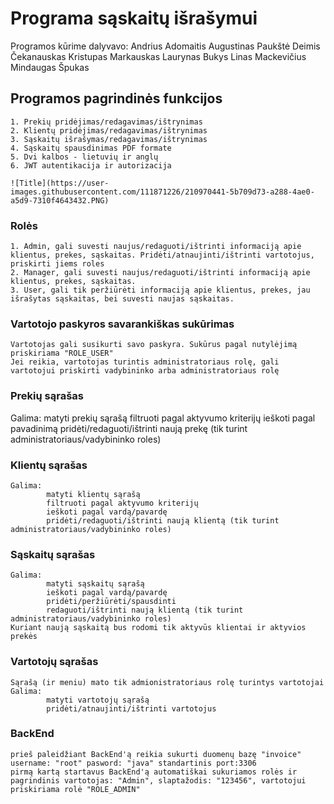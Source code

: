 # Programa sąskaitų išrašymui

Programos kūrime dalyvavo:
Andrius Adomaitis
Augustinas Paukštė
Deimis Čekanauskas
Kristupas Markauskas
Laurynas Bukys
Linas Mackevičius
Mindaugas Špukas

## Programos pagrindinės funkcijos

    1. Prekių pridėjimas/redagavimas/ištrynimas
    2. Klientų pridėjimas/redagavimas/ištrynimas
    3. Sąskaitų išrašymas/redagavimas/ištrynimas 
    4. Sąskaitų spausdinimas PDF formate
    5. Dvi kalbos - lietuvių ir anglų
    6. JWT autentikacija ir autorizacija
    
    ![Title](https://user-images.githubusercontent.com/111871226/210970441-5b709d73-a288-4ae0-a5d9-7310f4643432.PNG)


### Rolės

    1. Admin, gali suvesti naujus/redaguoti/ištrinti informaciją apie klientus, prekes, sąskaitas. Pridėti/atnaujinti/ištrinti vartotojus, priskirti jiems roles
    2. Manager, gali suvesti naujus/redaguoti/ištrinti informaciją apie klientus, prekes, sąskaitas.
    3. User, gali tik peržiūrėti informaciją apie klientus, prekes, jau išrašytas sąskaitas, bei suvesti naujas sąskaitas.

### Vartotojo paskyros savarankiškas sukūrimas

    Vartotojas gali susikurti savo paskyra. Sukūrus pagal nutylėjimą priskiriama "ROLE_USER"
    Jei reikia, vartotojas turintis administratoriaus rolę, gali vartotojui priskirti vadybininko arba administratoriaus rolę

### Prekių sąrašas

Galima:
matyti prekių sąrašą
filtruoti pagal aktyvumo kriterijų
ieškoti pagal pavadinimą
pridėti/redaguoti/ištrinti naują prekę (tik turint administratoriaus/vadybininko roles)

### Klientų sąrašas

    Galima:
            matyti klientų sąrašą
            filtruoti pagal aktyvumo kriterijų
            ieškoti pagal vardą/pavardę
            pridėti/redaguoti/ištrinti naują klientą (tik turint administratoriaus/vadybininko roles)

### Sąskaitų sąrašas

    Galima:
            matyti sąskaitų sąrašą
            ieškoti pagal vardą/pavardę
            pridėti/peržiūrėti/spausdinti
            redaguoti/ištrinti naują klientą (tik turint administratoriaus/vadybininko roles)
    Kuriant naują sąskaitą bus rodomi tik aktyvūs klientai ir aktyvios prekės

### Vartotojų sąrašas

    Sąrašą (ir meniu) mato tik admionistratoriaus rolę turintys vartotojai
    Galima:
            matyti vartotojų sąrašą
            pridėti/atnaujinti/ištrinti vartotojus

### BackEnd

    prieš paleidžiant BackEnd'ą reikia sukurti duomenų bazę "invoice"
    username: "root" pasword: "java" standartinis port:3306
    pirmą kartą startavus BackEnd'ą automatiškai sukuriamos rolės ir
    pagrindinis vartotojas: "Admin", slaptažodis: "123456", vartotojui
    priskiriama rolė "ROLE_ADMIN"
